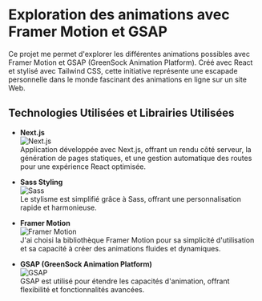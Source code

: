 # Exploration des animations avec Framer Motion et GSAP

Ce projet me permet d'explorer les différentes animations possibles avec Framer Motion et GSAP (GreenSock Animation Platform). Créé avec React et stylisé avec Tailwind CSS, cette initiative représente une escapade personnelle dans le monde fascinant des animations en ligne sur un site Web.

## Technologies Utilisées et Librairies Utilisées

- **Next.js**  
  ![Next.js](https://img.shields.io/badge/Next.js%20-%23000000.svg?logo=next.js&logoColor=%23FFFFFF)  
  Application développée avec Next.js, offrant un rendu côté serveur, la génération de pages statiques, et une gestion automatique des routes pour une expérience React optimisée.

- **Sass Styling**  
  ![Sass](https://img.shields.io/badge/Sass%20-%23CC6699.svg?logo=sass&logoColor=white)  
  Le stylisme est simplifié grâce à Sass, offrant une personnalisation rapide et harmonieuse.

- **Framer Motion**  
  ![Framer Motion](https://img.shields.io/badge/Framer%20Motion-v2.0.0-blue)  
  J'ai choisi la bibliothèque Framer Motion pour sa simplicité d'utilisation et sa capacité à créer des animations fluides et dynamiques.

- **GSAP (GreenSock Animation Platform)**  
  ![GSAP](https://img.shields.io/badge/GSAP%20-%2381D4FA.svg)  
  GSAP est utilisé pour étendre les capacités d'animation, offrant flexibilité et fonctionnalités avancées.





